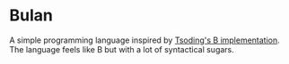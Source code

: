 # Bulan
A simple programming language inspired by [Tsoding's B implementation](https://github.com/tsoding/b). The language feels like B but with a lot of syntactical sugars.
